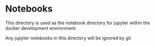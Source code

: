 # Notebooks

This directory is used as the notebook directory for jupyter
within the docker development environment.

Any jupyter notebooks in this directory will be ignored by git

